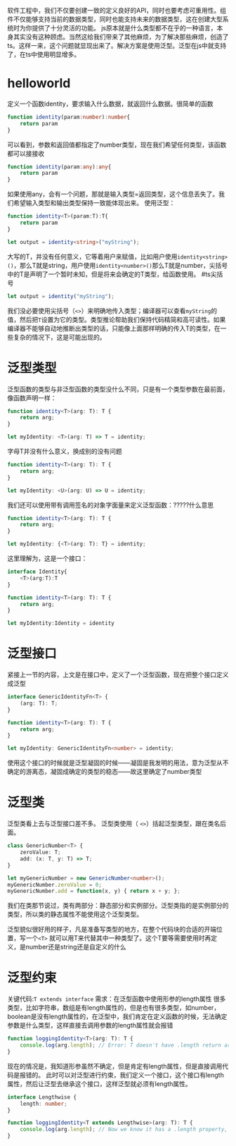 软件工程中，我们不仅要创建一致的定义良好的API，同时也要考虑可重用性。组件不仅能够支持当前的数据类型，同时也能支持未来的数据类型，这在创建大型系统时为你提供了十分灵活的功能。
js原本就是什么类型都不在乎的一种语言，本身其实没有这种顾虑。当然这给我们带来了其他麻烦，为了解决那些麻烦，创造了ts。这样一来，这个问题就显现出来了。解决方案是使用泛型。泛型在js中就支持了，在ts中使用明显增多。

# helloworld

定义一个函数identity，要求输入什么数据，就返回什么数据。很简单的函数
```ts
function identity(param:number):number{
	return param
}
```
可以看到，参数和返回值都指定了number类型，现在我们希望任何类型，该函数都可以接接收
```ts
function identity(param:any):any{
	return param
}
```
如果使用any，会有一个问题，那就是输入类型=返回类型，这个信息丢失了。我们希望输入类型和输出类型保持一致能体现出来。
使用泛型：
```ts
function identity<T>(param:T):T{
	return param
}

let output = identity<string>("myString");
```
大写的T，并没有任何意义，它等着用户来赋值，比如用户使用`identity<string>()`，那么T就是string，用户使用`identity<number>()`那么T就是number，尖括号中的T是声明了一个暂时未知，但是将来会确定的T类型，给函数使用。
#ts尖括号 

```ts
let output = identity("myString");
```
我们没必要使用尖括号（`<>`）来明确地传入类型；编译器可以查看`myString`的值，然后把`T`设置为它的类型。类型推论帮助我们保持代码精简和高可读性。如果编译器不能够自动地推断出类型的话，只能像上面那样明确的传入T的类型，在一些复杂的情况下，这是可能出现的。

# 泛型类型

泛型函数的类型与非泛型函数的类型没什么不同，只是有一个类型参数在最前面，像函数声明一样：
```ts
function identity<T>(arg: T): T {
	return arg; 
} 

let myIdentity: <T>(arg: T) => T = identity;
```

字母T并没有什么意义，换成别的没有问题
```ts
function identity<T>(arg: T): T {
	return arg; 
} 

let myIdentity: <U>(arg: U) => U = identity;
```

我们还可以使用带有调用签名的对象字面量来定义泛型函数：?????什么意思
```ts
function identity<T>(arg: T): T {
	return arg; 
} 

let myIdentity: {<T>(arg: T): T} = identity;
```
这里理解为，这是一个接口：
```ts
interface Identity{
	<T>(arg:T):T
}

function identity<T>(arg: T): T {
	return arg; 
} 

let myIdentity:Identity = identity
```

# 泛型接口

紧接上一节的内容，上文是在接口中，定义了一个泛型函数，现在把整个接口定义成泛型
```ts
interface GenericIdentityFn<T> {
	(arg: T): T; 
} 

function identity<T>(arg: T): T {
	return arg; 
} 

let myIdentity: GenericIdentityFn<number> = identity;
```
使用这个接口的时候就是泛型凝固的时候——凝固是我发明的用法，意为泛型从不确定的游离态，凝固成确定的类型的稳态——故这里确定了number类型

# 泛型类

泛型类看上去与泛型接口差不多。 泛型类使用（ `<>`）括起泛型类型，跟在类名后面。
```ts
class GenericNumber<T> {
	zeroValue: T; 
	add: (x: T, y: T) => T; 
} 

let myGenericNumber = new GenericNumber<number>(); 
myGenericNumber.zeroValue = 0; 
myGenericNumber.add = function(x, y) { return x + y; };
```

我们在类那节说过，类有两部分：静态部分和实例部分。泛型类指的是实例部分的类型，所以类的静态属性不能使用这个泛型类型。

泛型貌似很好用的样子，凡是准备写类型的地方，在整个代码块的合适的开端位置，写一个`<T>`
就可以用T来代替其中一种类型了。这个T要等需要使用时再定义，是number还是string还是自定义的什么

# 泛型约束

关键代码:`T extends interface`
需求：在泛型函数中使用形参的length属性
很多类型，比如字符串，数组是有length属性的，但是也有很多类型，如number，boolean是没有length属性的，在泛型中，我们肯定在定义函数的时候，无法确定参数是什么类型，这样直接去调用参数的length属性就会报错
```ts
function loggingIdentity<T>(arg: T): T {
	console.log(arg.length); // Error: T doesn't have .length return arg; 
}
```
现在的情况是，我知道形参虽然不确定，但是肯定有length属性，但是直接调用代码是报错的。
此时可以对泛型进行约束，我们定义一个接口，这个接口有length属性，然后让泛型去继承这个接口，这样泛型就必须有length属性。
```ts
interface Lengthwise {
	length: number; 
} 

function loggingIdentity<T extends Lengthwise>(arg: T): T {
	console.log(arg.length); // Now we know it has a .length property, so no more error return arg; 
}
```

